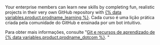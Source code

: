 Your enterprise members can learn new skills by completing fun, realistic projects in their very own GitHub repository with [{% data variables.product.prodname_learning %}](https://skills.github.com/). Cada curso é uma lição prática criada pela comunidade do GitHub e ensinada por um bot intuitivo.

Para obter mais informações, consulte "[Git e recursos de aprendizado de {% data variables.product.prodname_dotcom %}](/github/getting-started-with-github/quickstart/git-and-github-learning-resources). "
